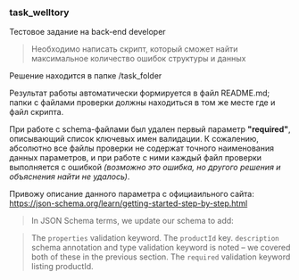 ### task_welltory

Тестовое задание на back-end developer

> Необходимо написать скрипт, который сможет найти максимальное количество ошибок структуры и данных

Решение находится в папке /task_folder

Результат работы автоматически формируется в файл README.md; папки с файлами проверки должны находиться в том же месте где 
и файл скрипта. 

При работе с schema-файлами был удален первый параметр **"required"**, описывающий список ключевых
имен валидации. К сожалению, абсолютно все файлы проверки не содержат точного наименования
данных параметров, и при работе с ними каждый файл проверки выполняется с ошибкой *(возможно это ошибка,
но другого решения и объяснения найти не удалось)*.

Привожу описание данного параметра с официаильного сайта:
https://json-schema.org/learn/getting-started-step-by-step.html

> In JSON Schema terms, we update our schema to add:

> The ``properties`` validation keyword.
The ``productId`` key.
``description`` schema annotation and type validation keyword is noted – we covered both of these in the previous section.
The ``required`` validation keyword listing productId.

